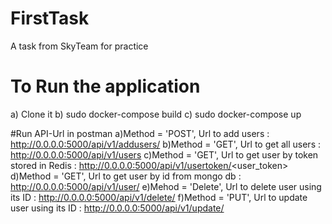 # FirstTask
A task from SkyTeam for practice


# To Run the application
a) Clone it
b) sudo docker-compose build
c) sudo docker-compose up

#Run API-Url in postman
a)Method = 'POST', Url to add users : http://0.0.0.0:5000/api/v1/addusers/
b)Method = 'GET', Url to get all users : http://0.0.0.0:5000/api/v1/users
c)Method = 'GET', Url to get user by token stored in Redis : http://0.0.0.0:5000/api/v1/usertoken/<user_token>
d)Method = 'GET', Url to get user by id from mongo db : http://0.0.0.0:5000/api/v1/user/<id>
e)Mehod = 'Delete', Url to delete user using its ID : http://0.0.0.0:5000/api/v1/delete/<id>
f)Method = 'PUT', Url to update user using its ID : http://0.0.0.0:5000/api/v1/update/<id>
